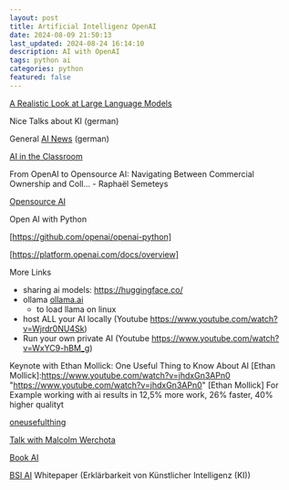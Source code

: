 ```yaml
---
layout: post
title: Artificial Intelligenz OpenAI
date: 2024-08-09 21:50:13
last_updated: 2024-08-24 16:14:10
description: AI with OpenAI
tags: python ai
categories: python
featured: false
---
```


[A Realistic Look at Large Language Models]: https://www.youtube.com/watch?v=Pv0cfsastFs "https://www.youtube.com/watch?v=Pv0cfsastFs"

[A Realistic Look at Large Language Models]

Nice Talks about KI (german)

[AI News]: https://www.youtube.com/@neulandpro "https://www.youtube.com/@neulandpro"

General [AI News] (german)

[AI in the Classroom]: https://www.youtube.com/watch?v=8FnOkxj0ZuA "https://www.youtube.com/watch?v=8FnOkxj0ZuA"

[AI in the Classroom]

From OpenAI to Opensource AI: Navigating Between Commercial Ownership and Coll... - Raphaël Semeteys

[Opensource AI]: https://www.youtube.com/watch?v=xspN9eWu22Y "https://www.youtube.com/watch?v=xspN9eWu22Y"

[Opensource AI]

Open AI with Python

[https://github.com/openai/openai-python]: https://github.com/openai/openai-python "https://github.com/openai/openai-python"

[https://github.com/openai/openai-python]

[https://platform.openai.com/docs/overview]: https://platform.openai.com/docs/overview "https://platform.openai.com/docs/overview"

[https://platform.openai.com/docs/overview]

[ollama.ai]: https://ollama.ai "https://ollama.ai"

More Links

- sharing ai models: https://huggingface.co/
- ollama [ollama.ai]
  - to load llama on linux
- host ALL your AI locally (Youtube <a href="https://www.youtube.com/watch?v=Wjrdr0NU4Sk">
  https://www.youtube.com/watch?v=Wjrdr0NU4Sk</a>)
- Run your own private AI (Youtube
  <a href="https://www.youtube.com/watch?v=WxYC9-hBM_g">https://www.youtube.com/watch?v=WxYC9-hBM_g</a>)

Keynote with Ethan Mollick: One Useful Thing to Know About AI
[Ethan Mollick]:https://www.youtube.com/watch?v=jhdxGn3APn0 "https://www.youtube.com/watch?v=jhdxGn3APn0"
[Ethan Mollick]
For Example working with ai results in 12,5% more work, 26% faster, 40% higher qualityt

[oneusefulthing]: https://www.oneusefulthing.org/p/on-speaking-to-ai "https://www.oneusefulthing.org/p/on-speaking-to-ai"

[oneusefulthing]

[Talk with Malcolm Werchota]: https://www.youtube.com/watch?v=7i70ssKwiNk "https://www.youtube.com/watch?v=7i70ssKwiNk"

[Talk with Malcolm Werchota]

[Book AI]: https://www.amazon.de/Co-Intelligence-Living-Working-Ethan-Mollick/dp/0753560771?__mk_de_DE=%C3%85M%C3%85%C5%BD%C3%95%C3%91&crid=2M620Z5FT41C2&dib=eyJ2IjoiMSJ9.52FxFxMteCAuDpJdj7SkJPmXEBQ3F8G1x9-H2tZzzD_NR_a59rKqj1-H9tmkRDlOa1_4FQN07l0fJMNjDW8_iSsLL79qvbHpc4hTXgplAuyHL0-yYgb38ftXjfkc3M5WOV6InJ1esrrWKSshzYbWuY8YqkMUdBOq2yMGkJNBme0ZJsqjarqKGWAadGJ4cG-gj13etKmD1GhZnjfEVdiT9kbts-ZHni_fRWs7Rbiut0A.ZYdoEjQ353q_0GYugP4UFChk5xoUnOIxQ1dwfN3LJns&dib_tag=se&keywords=Co-Intelligence:+Living+and+Working+with+AI+von+Ethan+Mollick&qid=1722355758&sprefix=co-intelligence+living+and+working+with+ai+von+ethan+mollick+,aps,161&sr=8-1&linkCode=sl1&tag=a-sator-21&linkId=6dbc2db08d42217cf3d90bfa11c64285&language=de_DE&ref_=as_li_ss_tl "https://www.amazon.de/Co-Intelligence-Living-Working-Ethan-Mollick/dp/0753560771?__mk_de_DE=%C3%85M%C3%85%C5%BD%C3%95%C3%91&crid=2M620Z5FT41C2&dib=eyJ2IjoiMSJ9.52FxFxMteCAuDpJdj7SkJPmXEBQ3F8G1x9-H2tZzzD_NR_a59rKqj1-H9tmkRDlOa1_4FQN07l0fJMNjDW8_iSsLL79qvbHpc4hTXgplAuyHL0-yYgb38ftXjfkc3M5WOV6InJ1esrrWKSshzYbWuY8YqkMUdBOq2yMGkJNBme0ZJsqjarqKGWAadGJ4cG-gj13etKmD1GhZnjfEVdiT9kbts-ZHni_fRWs7Rbiut0A.ZYdoEjQ353q_0GYugP4UFChk5xoUnOIxQ1dwfN3LJns&dib_tag=se&keywords=Co-Intelligence:+Living+and+Working+with+AI+von+Ethan+Mollick&qid=1722355758&sprefix=co-intelligence+living+and+working+with+ai+von+ethan+mollick+,aps,161&sr=8-1&linkCode=sl1&tag=a-sator-21&linkId=6dbc2db08d42217cf3d90bfa11c64285&language=de_DE&ref_=as_li_ss_tl"

[Book AI]

[BSI AI]: https://www.bsi.bund.de/DE/Service-Navi/Presse/Alle-Meldungen-News/Meldungen/Whitepaper_Erklaerbarkeit_KI_250106.html "https://www.bsi.bund.de/DE/Service-Navi/Presse/Alle-Meldungen-News/Meldungen/Whitepaper_Erklaerbarkeit_KI_250106.html"

[BSI AI] Whitepaper (Erklärbarkeit von Künstlicher Intelligenz (KI))
